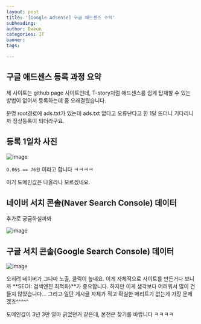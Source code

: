 ```yaml
---
layout: post
title: '[Google Adsense] 구글 애드센스 수익'
subheading: 
author: Daeun
categories: IT
banner:
tags: 

---
```

## 구글 애드센스 등록 과정 요약
제 사이트는 github page 사이트인데, T-story처럼 애드센스를 쉽게 탑재할 수 있는 방법이 없어서 등록하는데 좀 오래걸렸습니다.

분명 root경로에 ads.txt가 있는데 ads.txt 없다고 오류난다고 한 1달 뜨더니 기다리니까 정상등록이 되더라구요.

## 등록 1일차 사진
![image](https://github.com/Splanky0314/splanky0314.github.io/assets/79370538/24a5f3b5-aa81-4de9-a1f6-5fcd6f91824c)

`0.06$ == 76원` 이라고 합니다 ㅋㅋㅋㅋ

이거 도메인값은 나올라나 모르겠네요.

## 네이버 서치 콘솔(Naver Search Console) 데이터
추가로 궁금하실까봐

![image](https://github.com/Splanky0314/splanky0314.github.io/assets/79370538/6c8e8d4b-77c0-4291-b9b2-da21c8d06dac)

## 구글 서치 콘솔(Google Search Console) 데이터
![image](https://github.com/Splanky0314/splanky0314.github.io/assets/79370538/3fb01406-d401-415e-9101-f7213f22030b)

오히려 네이버가 그나마 노출, 클릭이 높네요. 이게 자체적으로 사이트를 만든거다 보니까 **SEO(: 검색엔진 최적화)**가 중요합니다. 하지만 이게 생각보다 어려워서 많이 건들지 않았습니다... 그리고 일단 게시글 자체가 적고 확실한 메리트가 없는게 가장 문제겠죠^^^^^

도메인값이 3년 3만 얼마 긁었던거 같은데, 본전은 찾기를 바랍니다 ㅋㅋㅋㅋ